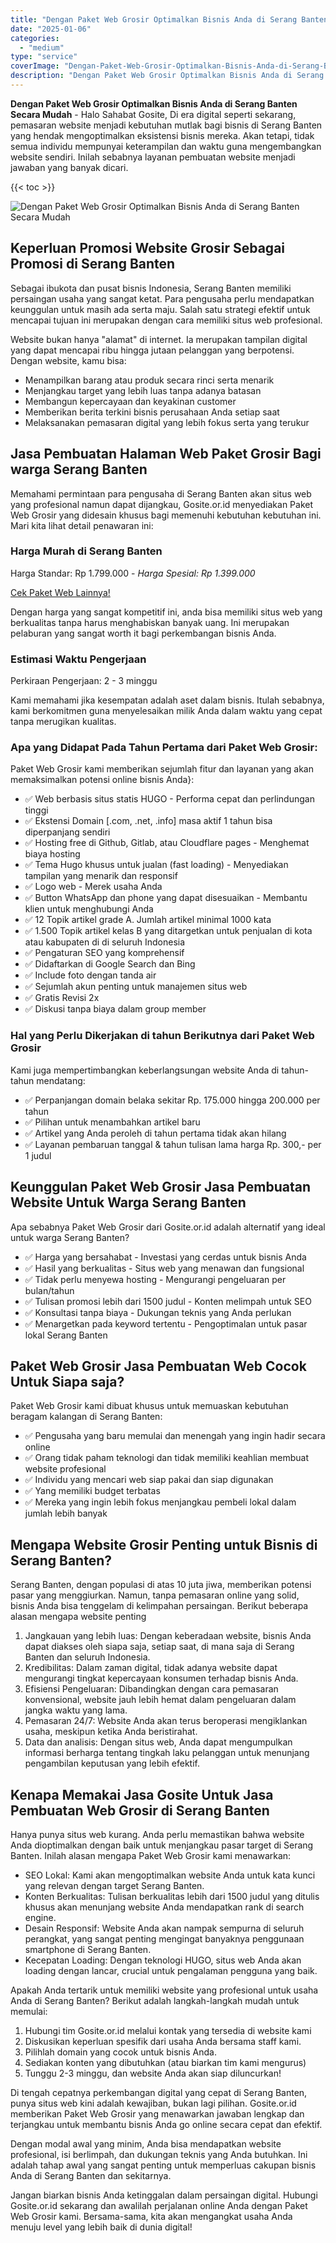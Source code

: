 ```yaml
---
title: "Dengan Paket Web Grosir Optimalkan Bisnis Anda di Serang Banten Secara Mudah"
date: "2025-01-06"
categories: 
  - "medium"
type: "service"
coverImage: "Dengan-Paket-Web-Grosir-Optimalkan-Bisnis-Anda-di-Serang-Banten-Secara-Mudah.png"
description: "Dengan Paket Web Grosir Optimalkan Bisnis Anda di Serang Banten Secara Mudah. Jangan biarkan bisnis Anda ketinggalan dalam persaingan digital. Hubungi Gosite..."
---
```


**Dengan Paket Web Grosir Optimalkan Bisnis Anda di Serang Banten Secara Mudah** - Halo Sahabat Gosite, Di era digital seperti sekarang, pemasaran website menjadi kebutuhan mutlak bagi bisnis di Serang Banten yang hendak mengoptimalkan eksistensi bisnis mereka. Akan tetapi, tidak semua individu mempunyai keterampilan dan waktu guna mengembangkan website sendiri. Inilah sebabnya layanan pembuatan website menjadi jawaban yang banyak dicari.

{{< toc >}}

![Dengan Paket Web Grosir Optimalkan Bisnis Anda di Serang Banten Secara Mudah](/images/medium/Dengan-Paket-Web-Grosir-Optimalkan-Bisnis-Anda-di-Serang-Banten-Secara-Mudah.png)

## Keperluan Promosi Website Grosir Sebagai Promosi di Serang Banten

Sebagai ibukota dan pusat bisnis Indonesia, Serang Banten memiliki persaingan usaha yang sangat ketat. Para pengusaha perlu mendapatkan keunggulan untuk masih ada serta maju. Salah satu strategi efektif untuk mencapai tujuan ini merupakan dengan cara memiliki situs web profesional.

Website bukan hanya "alamat" di internet. Ia merupakan tampilan digital yang dapat mencapai ribu hingga jutaan pelanggan yang berpotensi. Dengan website, kamu bisa:

- Menampilkan barang atau produk secara rinci serta menarik
- Menjangkau target yang lebih luas tanpa adanya batasan
- Membangun kepercayaan dan keyakinan customer
- Memberikan berita terkini bisnis perusahaan Anda setiap saat
- Melaksanakan pemasaran digital yang lebih fokus serta yang terukur

## Jasa Pembuatan Halaman Web Paket Grosir Bagi warga Serang Banten

Memahami permintaan para pengusaha di Serang Banten akan situs web yang profesional namun dapat dijangkau, Gosite.or.id menyediakan Paket Web Grosir yang didesain khusus bagi memenuhi kebutuhan kebutuhan ini. Mari kita lihat detail penawaran ini:

### Harga Murah di Serang Banten

<a class="cta-button">Harga Standar: Rp 1.799.000 - <em>Harga Spesial: Rp 1.399.000</em></a>

<a href="/jasa-web/" class="cta-button">Cek Paket Web Lainnya!</a>

Dengan harga yang sangat kompetitif ini, anda bisa memiliki situs web yang berkualitas tanpa harus menghabiskan banyak uang. Ini merupakan pelaburan yang sangat worth it bagi perkembangan bisnis Anda.

### Estimasi Waktu Pengerjaan

Perkiraan Pengerjaan: 2 - 3 minggu

Kami memahami jika kesempatan adalah aset dalam bisnis. Itulah sebabnya, kami berkomitmen guna menyelesaikan milik Anda dalam waktu yang cepat tanpa merugikan kualitas.

### Apa yang Didapat Pada Tahun Pertama dari Paket Web Grosir:

Paket Web Grosir kami memberikan sejumlah fitur dan layanan yang akan memaksimalkan potensi online bisnis Anda}:

- ✅ Web berbasis situs statis HUGO - Performa cepat dan perlindungan tinggi
- ✅ Ekstensi Domain \[.com, .net, .info\] masa aktif 1 tahun bisa diperpanjang sendiri
- ✅ Hosting free di Github, Gitlab, atau Cloudflare pages - Menghemat biaya hosting
- ✅ Tema Hugo khusus untuk jualan (fast loading) - Menyediakan tampilan yang menarik dan responsif
- ✅ Logo web - Merek usaha Anda
- ✅ Button WhatsApp dan phone yang dapat disesuaikan - Membantu klien untuk menghubungi Anda
- ✅ 12 Topik artikel grade A. Jumlah artikel minimal 1000 kata
- ✅ 1.500 Topik artikel kelas B yang ditargetkan untuk penjualan di kota atau kabupaten di di seluruh Indonesia
- ✅ Pengaturan SEO yang komprehensif
- ✅ Didaftarkan di Google Search dan Bing
- ✅ Include foto dengan tanda air
- ✅ Sejumlah akun penting untuk manajemen situs web
- ✅ Gratis Revisi 2x
- ✅ Diskusi tanpa biaya dalam group member

### Hal yang Perlu Dikerjakan di tahun Berikutnya dari Paket Web Grosir

Kami juga mempertimbangkan keberlangsungan website Anda di tahun-tahun mendatang:

- ✅ Perpanjangan domain belaka sekitar Rp. 175.000 hingga 200.000 per tahun
- ✅ Pilihan untuk menambahkan artikel baru
- ✅ Artikel yang Anda peroleh di tahun pertama tidak akan hilang
- ✅ Layanan pembaruan tanggal & tahun tulisan lama harga Rp. 300,- per 1 judul

## Keunggulan Paket Web Grosir Jasa Pembuatan Website Untuk Warga Serang Banten

Apa sebabnya Paket Web Grosir dari Gosite.or.id adalah alternatif yang ideal untuk warga Serang Banten?

- ✅ Harga yang bersahabat - Investasi yang cerdas untuk bisnis Anda
- ✅ Hasil yang berkualitas - Situs web yang menawan dan fungsional
- ✅ Tidak perlu menyewa hosting - Mengurangi pengeluaran per bulan/tahun
- ✅ Tulisan promosi lebih dari 1500 judul - Konten melimpah untuk SEO
- ✅ Konsultasi tanpa biaya - Dukungan teknis yang Anda perlukan
- ✅ Menargetkan pada keyword tertentu - Pengoptimalan untuk pasar lokal Serang Banten

## Paket Web Grosir Jasa Pembuatan Web Cocok Untuk Siapa saja?

Paket Web Grosir kami dibuat khusus untuk memuaskan kebutuhan beragam kalangan di Serang Banten:

- ✅ Pengusaha yang baru memulai dan menengah yang ingin hadir secara online
- ✅ Orang tidak paham teknologi dan tidak memiliki keahlian membuat website profesional
- ✅ Individu yang mencari web siap pakai dan siap digunakan
- ✅ Yang memiliki budget terbatas
- ✅ Mereka yang ingin lebih fokus menjangkau pembeli lokal dalam jumlah lebih banyak

## Mengapa Website Grosir Penting untuk Bisnis di Serang Banten?

Serang Banten, dengan populasi di atas 10 juta jiwa, memberikan potensi pasar yang menggiurkan. Namun, tanpa pemasaran online yang solid, bisnis Anda bisa tenggelam di kelimpahan persaingan. Berikut beberapa alasan mengapa website penting

1. Jangkauan yang lebih luas: Dengan keberadaan website, bisnis Anda dapat diakses oleh siapa saja, setiap saat, di mana saja di Serang Banten dan seluruh Indonesia.
2. Kredibilitas: Dalam zaman digital, tidak adanya website dapat mengurangi tingkat kepercayaan konsumen terhadap bisnis Anda.
3. Efisiensi Pengeluaran: Dibandingkan dengan cara pemasaran konvensional, website jauh lebih hemat dalam pengeluaran dalam jangka waktu yang lama.
4. Pemasaran 24/7: Website Anda akan terus beroperasi mengiklankan usaha, meskipun ketika Anda beristirahat.
5. Data dan analisis: Dengan situs web, Anda dapat mengumpulkan informasi berharga tentang tingkah laku pelanggan untuk menunjang pengambilan keputusan yang lebih efektif.

## Kenapa Memakai Jasa Gosite Untuk Jasa Pembuatan Web Grosir di Serang Banten

Hanya punya situs web kurang. Anda perlu memastikan bahwa website Anda dioptimalkan dengan baik untuk menjangkau pasar target di Serang Banten. Inilah alasan mengapa Paket Web Grosir kami menawarkan:

- SEO Lokal: Kami akan mengoptimalkan website Anda untuk kata kunci yang relevan dengan target Serang Banten.
- Konten Berkualitas: Tulisan berkualitas lebih dari 1500 judul yang ditulis khusus akan menunjang website Anda mendapatkan rank di search engine.
- Desain Responsif: Website Anda akan nampak sempurna di seluruh perangkat, yang sangat penting mengingat banyaknya penggunaan smartphone di Serang Banten.
- Kecepatan Loading: Dengan teknologi HUGO, situs web Anda akan loading dengan lancar, crucial untuk pengalaman pengguna yang baik.

Apakah Anda tertarik untuk memiliki website yang profesional untuk usaha Anda di Serang Banten? Berikut adalah langkah-langkah mudah untuk memulai:

1. Hubungi tim Gosite.or.id melalui kontak yang tersedia di website kami
2. Diskusikan keperluan spesifik dari usaha Anda bersama staff kami.
3. Pilihlah domain yang cocok untuk bisnis Anda.
4. Sediakan konten yang dibutuhkan (atau biarkan tim kami mengurus)
5. Tunggu 2-3 minggu, dan website Anda akan siap diluncurkan!

Di tengah cepatnya perkembangan digital yang cepat di Serang Banten, punya situs web kini adalah kewajiban, bukan lagi pilihan. Gosite.or.id memberikan Paket Web Grosir yang menawarkan jawaban lengkap dan terjangkau untuk membantu bisnis Anda go online secara cepat dan efektif.

Dengan modal awal yang minim, Anda bisa mendapatkan website profesional, isi berlimpah, dan dukungan teknis yang Anda butuhkan. Ini adalah tahap awal yang sangat penting untuk memperluas cakupan bisnis Anda di Serang Banten dan sekitarnya.

Jangan biarkan bisnis Anda ketinggalan dalam persaingan digital. Hubungi Gosite.or.id sekarang dan awalilah perjalanan online Anda dengan Paket Web Grosir kami. Bersama-sama, kita akan mengangkat usaha Anda menuju level yang lebih baik di dunia digital!
